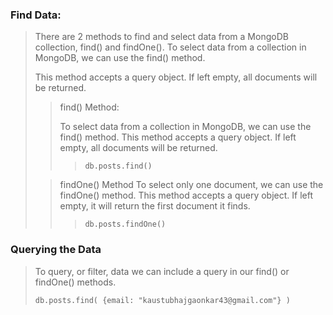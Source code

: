 ### Find Data:
>There are 2 methods to find and select data from a MongoDB collection, find() and findOne().
To select data from a collection in MongoDB, we can use the find() method.
>
>This method accepts a query object. If left empty, all documents will be returned.
> 
>>find() Method:
>> 
>>To select data from a collection in MongoDB, we can use the find() method. 
>>This method accepts a query object. If left empty, all documents will be returned.
>>>```db.posts.find()```
> 
>> findOne() Method
>> To select only one document, we can use the findOne() method.
>> This method accepts a query object. If left empty, it will return the first document it finds.
>>> ```db.posts.findOne()```

### Querying the Data
> To query, or filter, data we can include a query in our find() or findOne() methods.
>
> ```db.posts.find( {email: "kaustubhajgaonkar43@gmail.com"} )```